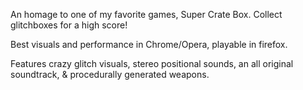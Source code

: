 An homage to one of my favorite games, Super Crate Box. 
Collect glitchboxes for a high score!

Best visuals and performance in Chrome/Opera, playable in firefox. 

Features crazy glitch visuals, stereo positional sounds, an all original soundtrack,  & procedurally generated weapons.